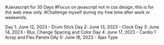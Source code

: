 #Javascript for 30 Days
#Focus on javascript not in css design, this is for the web view only.
#Challenge myself during my free time after work or weekends.

Day 1: June 12, 2023 - Drum Stick
Day 2: June 13, 2023 - Clock
Day 3: June 14, 2023 - Blur, Change Spacing and Color
Day 4: June 17, 2023 - Cardio 1 Array and Flex Panels
DAy 5: June 18, 2023 - Ajax Type